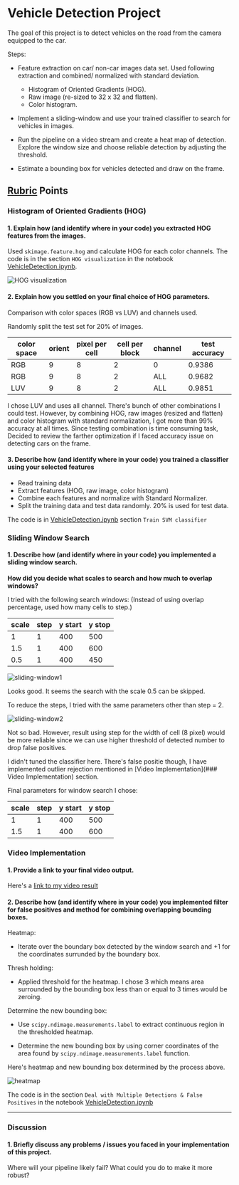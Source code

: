 # Vehicle Detection Project

The goal of this project is to detect vehicles on the road from the
camera equipped to the car.

Steps:

* Feature extraction on car/ non-car images data set.
  Used following extraction and combined/ normalized with standard deviation.
  * Histogram of Oriented Gradients (HOG).
  * Raw image (re-sized to 32 x 32 and flatten).
  * Color histogram.

* Implement a sliding-window and use your trained classifier to search for vehicles in images.

* Run the pipeline on a video stream and create a heat map of detection.
  Explore the window size and choose reliable detection by adjusting the threshold.

* Estimate a bounding box for vehicles detected and draw on the frame.

## [Rubric](https://review.udacity.com/#!/rubrics/513/view) Points

### Histogram of Oriented Gradients (HOG)

#### 1. Explain how (and identify where in your code) you extracted HOG features from the images.

Used `skimage.feature.hog` and calculate HOG for each color channels.
The code is in the section `HOG visualization` in the notebook [VehicleDetection.ipynb](./VehicleDetection.ipynb).

![HOG visualization](./output_images/hog-visualization.png)

#### 2. Explain how you settled on your final choice of HOG parameters.

Comparison with color spaces (RGB vs LUV) and channels used.

Randomly split the test set for 20% of images.

| color space | orient | pixel per cell | cell per block | channel | test accuracy |
| ----------- | ------ | -------------- | -------------- | ------- | ------------- |
| RGB         | 9      | 8              | 2              | 0       | 0.9386        |
| RGB         | 9      | 8              | 2              | ALL     | 0.9682        |
| LUV         | 9      | 8              | 2              | ALL     | 0.9851        |

I chose LUV and uses all channel.
There's bunch of other combinations I could test.
However, by combining HOG, raw images (resized and flatten) and
color histogram with standard
normalization, I got more than 99% accuracy at all times.
Since testing combination is time consuming task,
Decided to review the farther optimization if I faced accuracy issue
on detecting cars on the frame.

#### 3. Describe how (and identify where in your code) you trained a classifier using your selected features

- Read training data
- Extract features (HOG, raw image, color histogram)
- Combine each features and normalize with Standard Normalizer.
- Split the training data and test data randomly. 20% is used for test data.

The code is in [VehicleDetection.ipynb](./VehicleDetection.ipynb)
section `Train SVM classifier`

### Sliding Window Search

#### 1. Describe how (and identify where in your code) you implemented a sliding window search.

**How did you decide what scales to search and how much to overlap windows?**

[sliding-window1]: ./output_images/sliding-window-search1.png
[sliding-window2]: ./output_images/sliding-window-search2.png

I tried with the following search windows:
(Instead of using overlap percentage, used how many cells to step.)

| scale | step    | y start | y stop |
| ----- | ------- | ------- | ------ |
| 1     | 1       | 400     | 500    |
| 1.5   | 1       | 400     | 600    |
| 0.5   | 1       | 400     | 450    |

![sliding-window1]

Looks good. It seems the search with the scale 0.5 can be skipped.

To reduce the steps, I tried with the same parameters other than step = 2.

![sliding-window2]

Not so bad. However, result using step for the width of cell (8 pixel) would be more reliable since we can use higher threshold of detected number to drop false positives.

I didn't tuned the classifier here.
There's false positie though, I have implemented outlier rejection mentioned in [Video Implementation](### Video Implementation) section.

Final parameters for window search I chose:

| scale | step    | y start | y stop |
| ----- | ------- | ------- | ------ |
| 1     | 1       | 400     | 500    |
| 1.5   | 1       | 400     | 600    |


### Video Implementation

#### 1. Provide a link to your final video output.

Here's a [link to my video result](./output_images/output.mp4)

#### 2. Describe how (and identify where in your code) you implemented filter for false positives and method for combining overlapping bounding boxes.

Heatmap:

- Iterate over the boundary box detected by the window search and +1 for the coordinates surrunded by the boundary box.

Thresh holding:

- Applied threshold for the heatmap. I chose 3 which means area surrounded by the bounding box less than or equal to 3 times would be zeroing.

Determine the new bounding box:

- Use `scipy.ndimage.measurements.label` to extract continuous region in the thresholded heatmap.

- Determine the new bounding box by using corner coordinates of the area found by `scipy.ndimage.measurements.label` function.

Here's heatmap and new bounding box determined by the process above.

[heatmap]: ./output_images/heatmap.png

![heatmap]

The code is in the section `Deal with Multiple Detections & False Positives` in the notebook [VehicleDetection.ipynb](./VehicleDetection.ipynb)

---

### Discussion

#### 1. Briefly discuss any problems / issues you faced in your implementation of this project.
Where will your pipeline likely fail?  What could you do to make it more robust?
